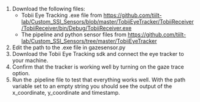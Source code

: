 1. Download the following files:
	- Tobii Eye Tracking .exe file from https://github.com/tiilt-lab/Custom_SSI_Sensors/blob/master/TobiiEyeTracker/TobiiReceiver/TobiiReceiver/bin/Debug/TobiiReceiver.exe
	- The pipeline and python sensor files from https://github.com/tiilt-lab/Custom_SSI_Sensors/tree/master/TobiiEyeTracker
2. Edit the path to the .exe file in gazesensor.py
3. Download the Tobii Eye Tracking sdk and connect the eye tracker to your machine. 
4. Confirm that the tracker is working well by turning on the gaze trace option.
5. Run the .pipeline file to test that everything works well. With the path variable set to an empty string you should see the output of the x_coordinate, y_coordinate and timestamp.
